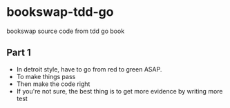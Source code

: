 # bookswap-tdd-go
bookswap source code from tdd go book

## Part 1
- In detroit style, have to go from red to green ASAP.
- To make things pass
- Then make the code right
- If you're not sure, the best thing is to get more evidence by writing more test